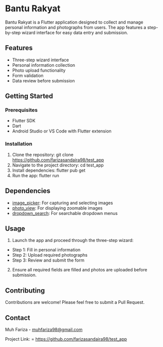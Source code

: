 # Bantu Rakyat

Bantu Rakyat is a Flutter application designed to collect and manage personal information and photographs from users. The app features a step-by-step wizard interface for easy data entry and submission.

## Features

- Three-step wizard interface
- Personal information collection
- Photo upload functionality
- Form validation
- Data review before submission

## Getting Started

### Prerequisites

- Flutter SDK
- Dart
- Android Studio or VS Code with Flutter extension

### Installation

1. Clone the repository:
git clone https://github.com/farizasandaira98/test_app
2. Navigate to the project directory:
cd test_app
3. Install dependencies:
flutter pub get
4. Run the app:
flutter run

## Dependencies

- [image_picker](https://pub.dev/packages/image_picker): For capturing and selecting images
- [photo_view](https://pub.dev/packages/photo_view): For displaying zoomable images
- [dropdown_search](https://pub.dev/packages/dropdown_search): For searchable dropdown menus

## Usage

1. Launch the app and proceed through the three-step wizard:
- Step 1: Fill in personal information
- Step 2: Upload required photographs
- Step 3: Review and submit the form

2. Ensure all required fields are filled and photos are uploaded before submission.

## Contributing

Contributions are welcome! Please feel free to submit a Pull Request.

## Contact

Muh Fariza - muhfariza98@gmail.com

Project Link: = https://github.com/farizasandaira98/test_app

